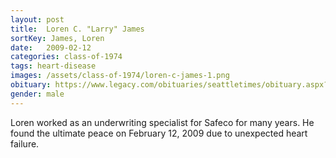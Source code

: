 ```yaml
---
layout: post
title:  Loren C. "Larry" James
sortKey: James, Loren
date:   2009-02-12
categories: class-of-1974
tags: heart-disease
images: /assets/class-of-1974/loren-c-james-1.png
obituary: https://www.legacy.com/obituaries/seattletimes/obituary.aspx?n=Loren-James&pid=124417477
gender: male
---
```

Loren worked as an underwriting specialist for Safeco for many years. He found the ultimate peace on February 12, 2009 due to unexpected heart failure.
